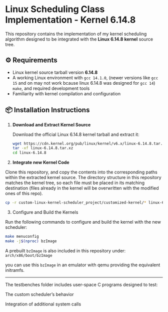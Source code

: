 # Linux Scheduling Class Implementation - Kernel 6.14.8

This repository contains the implementation of my kernel scheduling algorithm  designed to be integrated with the **Linux 6.14.8 kernel** source tree.

## ⚙️ Requirements

- Linux kernel source tarball version **6.14.8**
- A working Linux environment with `gcc 14.1.0`, (newer versions like `gcc 15` and on may not work bcause linux 6.14.8 was designed for `gcc 14`) `make`, and required development tools
- Familiarity with kernel compilation and configuration

## 📦 Installation Instructions

1. **Download and Extract Kernel Source**

   Download the official Linux 6.14.8 kernel tarball and extract it:

   ```bash
   wget https://cdn.kernel.org/pub/linux/kernel/v6.x/linux-6.14.8.tar.xz
   tar -xf linux-6.14.8.tar.xz
   cd linux-6.14.8
   ```
   
2. **Integrate new Kernel Code**

Clone this repository, and copy the contents into the corresponding paths within the extracted kernel source. The directory structure in this repository matches the kernel tree, so each file must be placed in its matching destination (files already in the kernel will be overwritten with the modified ones of this repo).

```bash
cp -r custom-linux-kernel-scheduler_project/customized-kernel/* linux-6.14.8/
```

3. Configure and Build the Kernels

Run the following commands to configure and build the kernel with the new scheduler:

```bash
make menuconfig
make -j$(nproc) bzImage
```
A prebuilt `bzImage` is also included in this repository under:
`arch/x86/boot/bzImage`

you can use this `bzImage` in an emulator with qemu providing the equivalent initramfs.


---

The testbenches folder includes user-space C programs designed to test:

The custom scheduler’s behavior

Integration of additional system calls

